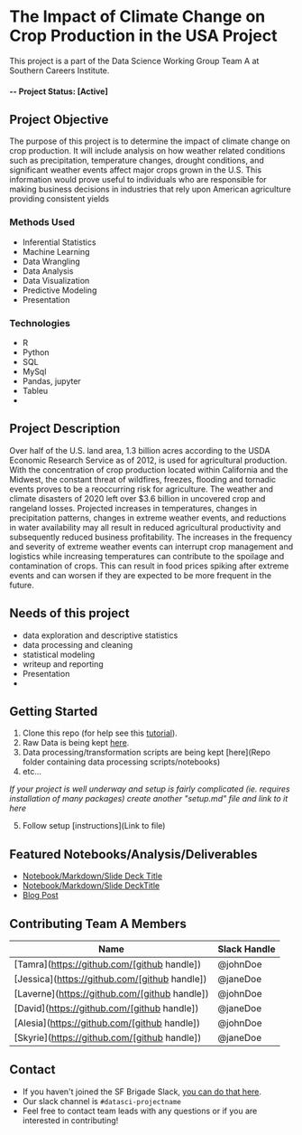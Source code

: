 # The Impact of Climate Change on Crop Production in the USA Project
This project is a part of the Data Science Working Group Team A at Southern Careers Institute.  

#### -- Project Status: [Active]

## Project Objective
The purpose of this project is to determine the impact of climate change on crop production. It will include analysis on how weather related conditions such as precipitation, temperature changes, drought conditions, and significant weather events affect major crops grown in the U.S. This information would prove useful to individuals who are responsible for making business decisions in industries that rely upon American agriculture providing consistent yields

### Methods Used
* Inferential Statistics
* Machine Learning
* Data Wrangling
* Data Analysis
* Data Visualization
* Predictive Modeling
* Presentation

### Technologies
* R 
* Python
* SQL
* MySql
* Pandas, jupyter
* Tableu
* 

## Project Description
Over half of the U.S. land area, 1.3 billion acres according to the USDA Economic Research Service as of 2012, is used for agricultural production. With the concentration of crop production located within California and the Midwest, the constant threat of wildfires, freezes, flooding and tornadic events proves to be a reoccurring risk for agriculture. The weather and climate disasters of 2020 left over $3.6 billion in uncovered crop and rangeland losses. 
Projected increases in temperatures, changes in precipitation patterns, changes in extreme weather events, and reductions in water availability may all result in reduced agricultural productivity and subsequently reduced business profitability. The increases in the frequency and severity of extreme weather events can interrupt crop management and logistics while increasing temperatures can contribute to the spoilage and contamination of crops. This can result in food prices spiking after extreme events and can worsen if they are expected to be more frequent in the future.


## Needs of this project

- data exploration and descriptive statistics
- data processing and cleaning
- statistical modeling
- writeup and reporting
- Presentation
-

## Getting Started

1. Clone this repo (for help see this [tutorial](https://help.github.com/articles/cloning-a-repository/)).
2. Raw Data is being kept [here](https://github.com/gitumbi/TeamAproject/tree/main/Data/RawData).  
3. Data processing/transformation scripts are being kept [here](Repo folder containing data processing scripts/notebooks)
4. etc...

*If your project is well underway and setup is fairly complicated (ie. requires installation of many packages) create another "setup.md" file and link to it here*  

5. Follow setup [instructions](Link to file)

## Featured Notebooks/Analysis/Deliverables
* [Notebook/Markdown/Slide Deck Title](link)
* [Notebook/Markdown/Slide DeckTitle](link)
* [Blog Post](link)


## Contributing Team A Members


|Name     |  Slack Handle   | 
|---------|-----------------|
|[Tamra](https://github.com/[github handle])| @johnDoe        |
|[Jessica](https://github.com/[github handle]) |@janeDoe    |
|[Laverne](https://github.com/[github handle])| @johnDoe        |
|[David](https://github.com/[github handle]) |@janeDoe    |
|[Alesia](https://github.com/[github handle])| @johnDoe        |
|[Skyrie](https://github.com/[github handle]) |@janeDoe    |

## Contact
* If you haven't joined the SF Brigade Slack, [you can do that here](http://c4sf.me/slack).  
* Our slack channel is `#datasci-projectname`
* Feel free to contact team leads with any questions or if you are interested in contributing!
